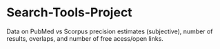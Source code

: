 # Search-Tools-Project
Data on PubMed vs Scorpus precision estimates (subjective), number of results, overlaps, and number of free acess/open links. 
